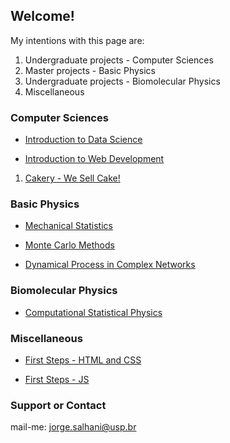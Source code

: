 ## Welcome!

My intentions with this page are:
1.  Undergraduate projects - Computer Sciences 
2.  Master projects - Basic Physics
3.  Undergraduate projects - Biomolecular Physics
4.  Miscellaneous

### Computer Sciences

- [Introduction to Data Science](https://github.com/jorgesalhani/IntroDataScience)

- [Introduction to Web Development](https://github.com/jorgesalhani/IntroWebDevelopment)

1. [Cakery - We Sell Cake!](https://github.com/jorgesalhani/StoreWebProject)

### Basic Physics

- [Mechanical Statistics](https://github.com/jorgesalhani/MechanicalStatistics)

- [Monte Carlo Methods](https://github.com/jorgesalhani/MonteCarloMethods)

- [Dynamical Process in Complex Networks](https://github.com/jorgesalhani/ComplexNetworkDynamics)

### Biomolecular Physics

- [Computational Statistical Physics](https://github.com/jorgesalhani/CompStatatisticalPhysics)

### Miscellaneous

- [First Steps - HTML and CSS](https://github.com/jorgesalhani/LearningCSS_HTML)

- [First Steps - JS](https://github.com/jorgesalhani/LearningJS)

### Support or Contact

mail-me: jorge.salhani@usp.br
